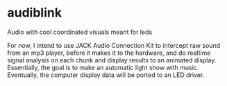 # audiblink
Audio with cool coordinated visuals meant for leds

For now, I intend to use JACK Audio Connection Kit to intercept raw sound from an mp3 player, 
before it makes it to the hardware, and do realtime signal analysis on each chunk and display results to an animated 
display.  Essentially, the goal is to make an automatic light show with music.  Eventually, the computer display data 
will be ported to an LED driver.
